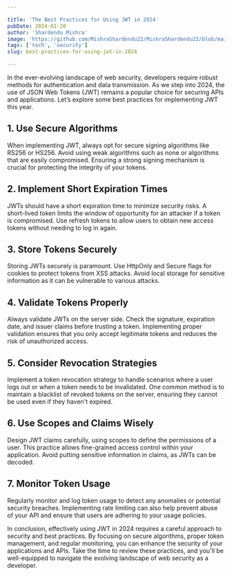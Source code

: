 ```yaml
---

title: 'The Best Practices for Using JWT in 2024'  
pubDate: 2024-01-20  
author: 'Shardendu Mishra'
image: 'https://github.com/MishraShardendu22/MishraShardendu22/blob/main/jwtio-json-web-token.png?raw=true'
tags: ['tech', 'security']  
slug: best-practices-for-using-jwt-in-2024  

---
```


In the ever-evolving landscape of web security, developers require robust methods for authentication and data transmission. As we step into 2024, the use of JSON Web Tokens (JWT) remains a popular choice for securing APIs and applications. Let’s explore some best practices for implementing JWT this year.

## 1. Use Secure Algorithms

When implementing JWT, always opt for secure signing algorithms like RS256 or HS256. Avoid using weak algorithms such as none or algorithms that are easily compromised. Ensuring a strong signing mechanism is crucial for protecting the integrity of your tokens.

## 2. Implement Short Expiration Times

JWTs should have a short expiration time to minimize security risks. A short-lived token limits the window of opportunity for an attacker if a token is compromised. Use refresh tokens to allow users to obtain new access tokens without needing to log in again.

## 3. Store Tokens Securely

Storing JWTs securely is paramount. Use HttpOnly and Secure flags for cookies to protect tokens from XSS attacks. Avoid local storage for sensitive information as it can be vulnerable to various attacks.

## 4. Validate Tokens Properly

Always validate JWTs on the server side. Check the signature, expiration date, and issuer claims before trusting a token. Implementing proper validation ensures that you only accept legitimate tokens and reduces the risk of unauthorized access.

## 5. Consider Revocation Strategies

Implement a token revocation strategy to handle scenarios where a user logs out or when a token needs to be invalidated. One common method is to maintain a blacklist of revoked tokens on the server, ensuring they cannot be used even if they haven't expired.

## 6. Use Scopes and Claims Wisely

Design JWT claims carefully, using scopes to define the permissions of a user. This practice allows fine-grained access control within your application. Avoid putting sensitive information in claims, as JWTs can be decoded.

## 7. Monitor Token Usage

Regularly monitor and log token usage to detect any anomalies or potential security breaches. Implementing rate limiting can also help prevent abuse of your API and ensure that users are adhering to your usage policies.

In conclusion, effectively using JWT in 2024 requires a careful approach to security and best practices. By focusing on secure algorithms, proper token management, and regular monitoring, you can enhance the security of your applications and APIs. Take the time to review these practices, and you'll be well-equipped to navigate the evolving landscape of web security as a developer.